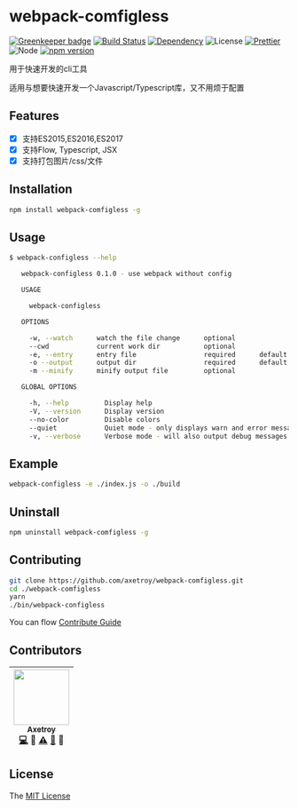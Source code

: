 # webpack-comfigless

[![Greenkeeper badge](https://badges.greenkeeper.io/axetroy/webpack-comfigless.svg)](https://greenkeeper.io/)
[![Build Status](https://travis-ci.org/axetroy/webpack-comfigless.svg?branch=master)](https://travis-ci.org/axetroy/webpack-comfigless)
[![Dependency](https://david-dm.org/axetroy/webpack-comfigless.svg)](https://david-dm.org/axetroy/webpack-comfigless)
![License](https://img.shields.io/badge/license-MIT-green.svg)
[![Prettier](https://img.shields.io/badge/Code%20Style-Prettier-green.svg)](https://github.com/prettier/prettier)
![Node](https://img.shields.io/badge/node-%3E=6.0-blue.svg?style=flat-square)
[![npm version](https://badge.fury.io/js/webpack-comfigless.svg)](https://badge.fury.io/js/webpack-comfigless)

用于快速开发的cli工具

适用与想要快速开发一个Javascript/Typescript库，又不用烦于配置

## Features

- [x] 支持ES2015,ES2016,ES2017
- [x] 支持Flow, Typescript, JSX
- [x] 支持打包图片/css/文件

## Installation
```bash
npm install webpack-comfigless -g
```

## Usage

```bash
$ webpack-configless --help

   webpack-configless 0.1.0 - use webpack without config

   USAGE

     webpack-configless

   OPTIONS

     -w, --watch      watch the file change      optional
     --cwd            current work dir           optional
     -e, --entry      entry file                 required      default: "./index.js"
     -o --output      output dir                 required      default: "./build/"
     -m --minify      minify output file         optional

   GLOBAL OPTIONS

     -h, --help         Display help
     -V, --version      Display version
     --no-color         Disable colors
     --quiet            Quiet mode - only displays warn and error messages
     -v, --verbose      Verbose mode - will also output debug messages

```

## Example

```bash
webpack-configless -e ./index.js -o ./build
```

## Uninstall

```bash
npm uninstall webpack-comfigless -g
```

## Contributing

```bash
git clone https://github.com/axetroy/webpack-comfigless.git
cd ./webpack-comfigless
yarn
./bin/webpack-configless
```

You can flow [Contribute Guide](https://github.com/axetroy/webpack-comfigless/blob/master/contributing.md)

## Contributors

<!-- ALL-CONTRIBUTORS-LIST:START - Do not remove or modify this section -->
| [<img src="https://avatars1.githubusercontent.com/u/9758711?v=3" width="100px;"/><br /><sub>Axetroy</sub>](http://axetroy.github.io)<br />[💻](https://github.com/axetroy/webpack-configless/commits?author=axetroy) 🔌 [⚠️](https://github.com/axetroy/webpack-configless/commits?author=axetroy) [🐛](https://github.com/axetroy/webpack-configless/issues?q=author%3Aaxetroy) 🎨 |
| :---: |
<!-- ALL-CONTRIBUTORS-LIST:END -->

## License

The [MIT License](https://github.com/axetroy/webpack-comfigless/blob/master/LICENSE)
